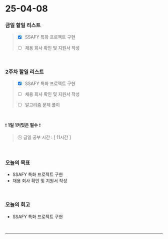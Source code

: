 # 25-04-08

### 금일 할일 리스트

> - [x] SSAFY 특화 프로젝트 구현
>
> - [ ] 채용 회사 확인 및 지원서 작성

<br/>

### 2주차 할일 리스트

> - [x] SSAFY 특화 프로젝트 구현
>
> - [ ] 채용 회사 확인 및 지원서 작성
>
> - [ ] 알고리즘 문제 풀이

<br/>

❗ **1일 1커밋은 필수** ❗

> 🕒 금일 공부 시간 : [ 11시간 ]

<br/>

### 오늘의 목표
- SSAFY 특화 프로젝트 구현
- 채용 회사 확인 및 지원서 작성

<br>

### 오늘의 회고
- SSAFY 특화 프로젝트 구현


<br/>

---
